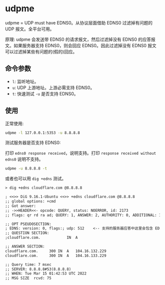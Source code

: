 # udpme

udpme = UDP must have EDNS0。从协议层面借助 EDNS0 过滤掉有问题的 UDP 报文。全平台可用。

原理: udpme 会发送带 EDNS0 的请求报文，然后过滤掉没有 EDNS0 的应答报文。如果服务器支持 EDNS0，则会回应 EDNS0。因此过滤掉没有 EDNS0 报文可以过滤掉某些有问题的(假的)回应。

## 命令参数

- `l`: 监听地址。
- `u`: UDP 上游地址。上游必需支持 EDNS0。
- `t`: 快速测试 `-u` 是否支持 EDNS0。

## 使用

正常使用:

```bash
udpme -l 127.0.0.1:5353 -u 8.8.8.8
```

测试服务器是否支持 EDNS0:

打印 `edns0 response received`，说明支持。打印 `response received without edns0` 说明不支持。

```bash
udpme -u 8.8.8.8 -t
```

或者也可以用 `dig +edns` 测试。

```txt
> dig +edns cloudflare.com @8.8.8.8

; <<>> DiG 9.16.1-Ubuntu <<>> +edns cloudflare.com @8.8.8.8
;; global options: +cmd
;; Got answer:
;; ->>HEADER<<- opcode: QUERY, status: NOERROR, id: 2173
;; flags: qr rd ra ad; QUERY: 1, ANSWER: 2, AUTHORITY: 0, ADDITIONAL: 1

;; OPT PSEUDOSECTION:
; EDNS: version: 0, flags:; udp: 512    <-- 支持的服务器应答中这里会包含 EDNS0 
;; QUESTION SECTION:
;cloudflare.com.			IN	A

;; ANSWER SECTION:
cloudflare.com.		300	IN	A	104.16.132.229
cloudflare.com.		300	IN	A	104.16.133.229

;; Query time: 7 msec
;; SERVER: 8.8.8.8#53(8.8.8.8)
;; WHEN: Tue Mar 15 01:42:53 UTC 2022
;; MSG SIZE  rcvd: 75
```
